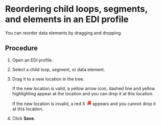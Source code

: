 # Reordering child loops, segments, and elements in an EDI profile 

<head>
  <meta name="guidename" content="Integration"/>
  <meta name="context" content="GUID-c6eb93ed-e539-4ba9-a811-f4fd94b95887"/>
</head>


You can reorder data elements by dragging and dropping.

## Procedure


1.  Open an EDI profile.

2.  Select a child loop, segment, or data element.

3.  Drag it to a new location in the tree.

    If the new location is valid, a yellow arrow icon, dashed line and yellow highlighting appear at the location and you can drop it at this location.

    If the new location is invalid, a red X ![Invalid location icon](../Images/main-ic-x-red-stylized-16_5cfc1d0e-0ef7-44cc-bacf-4b4116afca79.jpg) appears and you cannot drop it at this location.

4.  Click **Save**.